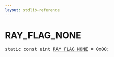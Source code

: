 ```yaml
---
layout: stdlib-reference
---
```


# RAY_FLAG_NONE

<pre>
<span class='code_keyword'>static</span> <span class='code_keyword'>const</span> <span class="code_keyword">uint</span> <a href="/stdlib-reference/global-decls/RAY_FLAG_NONE">RAY_FLAG_NONE</a> = 0x00;
</pre>

